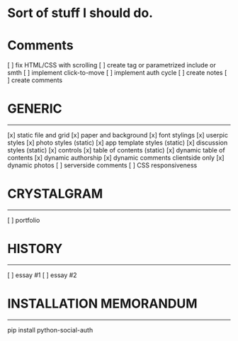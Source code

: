 Sort of stuff I should do.
==========================


Comments
========
[ ] fix HTML/CSS with scrolling
[ ] create tag or parametrized include or smth
[ ] implement click-to-move
[ ] implement auth cycle
[ ] create notes
[ ] create comments


# GENERIC
-------
[x] static file and grid
[x] paper and background
[x] font stylings
[x] userpic styles
[x] photo styles (static)
[x] app template styles (static)
[x] discussion styles (static)
[x] controls 
[x] table of contents (static)
[x] dynamic table of contents
[x] dynamic authorship
[x] dynamic comments clientside only
[x] dynamic photos
[ ] serverside comments
[ ] CSS responsiveness


# CRYSTALGRAM
-----------
[ ] portfolio

# HISTORY
-------
[ ] essay #1
[ ] essay #2

# INSTALLATION MEMORANDUM
-------------------------
pip install python-social-auth